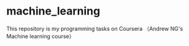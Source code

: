 # machine_learning
This repository is my programming tasks on Coursera （Andrew NG's Machine learning course）
